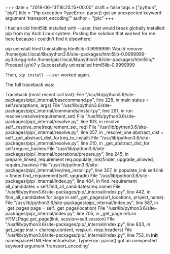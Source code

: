 +++
date = "2018-06-13T16:25:15+00:00"
draft = false
tags = ["python", "pip"]
title = "Pip exception TypeError: parse() got an unexpected keyword argument 'transport_encoding'"
author = "jpic"
+++

I had an old html5lib installed with --user, that would break globally installed pip from my Arch Linux system. Posting the solution that worked for me here because i couldn't find it elsewhere:


pip uninstall html
Uninstalling html5lib-0.9999999:
  Would remove:
    /home/jpic/.local/lib/python3.6/site-packages/html5lib-0.9999999-py3.6.egg-info
    /home/jpic/.local/lib/python3.6/site-packages/html5lib/*
Proceed (y/n)? y
  Successfully uninstalled html5lib-0.9999999


Then, `pip install --user` worked again.

The full traceback was:


Traceback (most recent call last):
  File "/usr/lib/python3.6/site-packages/pip/_internal/basecommand.py", line 228, in main
    status = self.run(options, args)
  File "/usr/lib/python3.6/site-packages/pip/_internal/commands/install.py", line 291, in run
    resolver.resolve(requirement_set)
  File "/usr/lib/python3.6/site-packages/pip/_internal/resolve.py", line 103, in resolve
    self._resolve_one(requirement_set, req)
  File "/usr/lib/python3.6/site-packages/pip/_internal/resolve.py", line 257, in _resolve_one
    abstract_dist = self._get_abstract_dist_for(req_to_install)
  File "/usr/lib/python3.6/site-packages/pip/_internal/resolve.py", line 210, in _get_abstract_dist_for
    self.require_hashes
  File "/usr/lib/python3.6/site-packages/pip/_internal/operations/prepare.py", line 245, in prepare_linked_requirement
    req.populate_link(finder, upgrade_allowed, require_hashes)
  File "/usr/lib/python3.6/site-packages/pip/_internal/req/req_install.py", line 307, in populate_link
    self.link = finder.find_requirement(self, upgrade)
  File "/usr/lib/python3.6/site-packages/pip/_internal/index.py", line 484, in find_requirement
    all_candidates = self.find_all_candidates(req.name)
  File "/usr/lib/python3.6/site-packages/pip/_internal/index.py", line 442, in find_all_candidates
    for page in self._get_pages(url_locations, project_name):
  File "/usr/lib/python3.6/site-packages/pip/_internal/index.py", line 587, in _get_pages
    page = self._get_page(location)
  File "/usr/lib/python3.6/site-packages/pip/_internal/index.py", line 705, in _get_page
    return HTMLPage.get_page(link, session=self.session)
  File "/usr/lib/python3.6/site-packages/pip/_internal/index.py", line 833, in get_page
    inst = cls(resp.content, resp.url, resp.headers)
  File "/usr/lib/python3.6/site-packages/pip/_internal/index.py", line 753, in __init__
    namespaceHTMLElements=False,
TypeError: parse() got an unexpected keyword argument 'transport_encoding'
